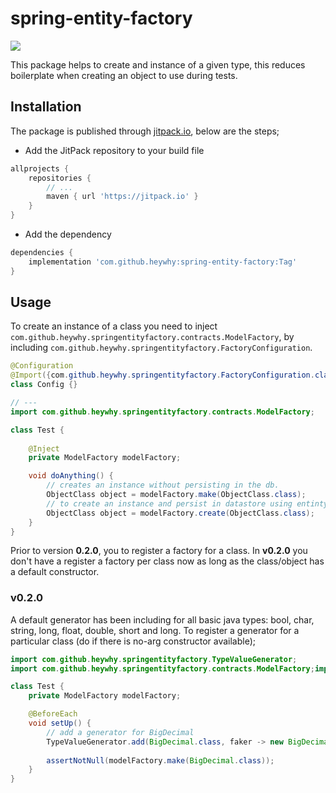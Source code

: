 # spring-entity-factory

[![](https://jitpack.io/v/heywhy/spring-entity-factory.svg)](https://jitpack.io/#heywhy/spring-entity-factory)

This package helps to create and instance of a given type, this reduces boilerplate
when creating an object to use during tests.

## Installation

The package is published through [jitpack.io](https://jitpack.io), below are the steps;

- Add the JitPack repository to your build file
```groovy
allprojects {
    repositories {
        // ...
        maven { url 'https://jitpack.io' }
    }
}
```
-  Add the dependency
```groovy
dependencies {
    implementation 'com.github.heywhy:spring-entity-factory:Tag'
}
``` 

## Usage

To create an instance of a class you need to inject `com.github.heywhy.springentityfactory.contracts.ModelFactory`,
by including `com.github.heywhy.springentityfactory.FactoryConfiguration`.

```java
@Configuration
@Import({com.github.heywhy.springentityfactory.FactoryConfiguration.class})
class Config {}

// ---
import com.github.heywhy.springentityfactory.contracts.ModelFactory;

class Test {
    
    @Inject
    private ModelFactory modelFactory;

    void doAnything() {
        // creates an instance without persisting in the db.
        ObjectClass object = modelFactory.make(ObjectClass.class);
        // to create an instance and persist in datastore using entinty manager
        ObjectClass object = modelFactory.create(ObjectClass.class);
    }    
}
```

Prior to version **0.2.0**, you to register a factory for a class.
In **v0.2.0** you don't have a register a factory per class now as long
as the class/object has a default constructor.

### v0.2.0 

A default generator has been including for all basic java types: bool, char, string,
long, float, double, short and long. To register a generator for a particular class
(do if there is no-arg constructor available);

```java
import com.github.heywhy.springentityfactory.TypeValueGenerator;
import com.github.heywhy.springentityfactory.contracts.ModelFactory;import java.math.BigDecimal;

class Test {
    private ModelFactory modelFactory;

    @BeforeEach
    void setUp() {
        // add a generator for BigDecimal
        TypeValueGenerator.add(BigDecimal.class, faker -> new BigDecimal(faker.number().randomNumber()));
        
        assertNotNull(modelFactory.make(BigDecimal.class));
    }
}
```